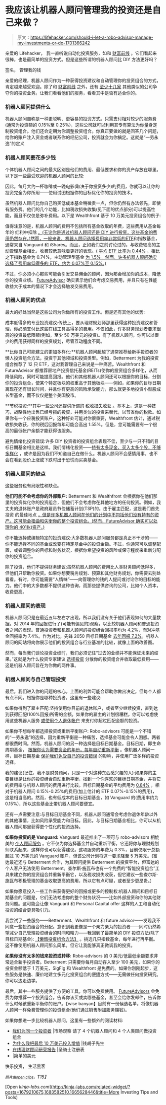 # 我应该让机器人顾问管理我的投资还是自己来做？

> 原文：<https://lifehacker.com/should-i-let-a-robo-advisor-manage-my-investments-or-do-1701366242>

亲爱的 Lifehacker，
我一直听说自动化投资服务，如和 [财富前线](http://wealthfront.com/) 。它们看起来很棒，也是最简单的投资方式。但是这些所谓的机器人顾问比 DIY 方法更好吗？



签名，
管理我的钱

亲爱的经理，机器人顾问作为一种获得投资建议和自动管理你的投资组合的方式，肯定越来越受欢迎。除了和 [财富前线](http://wealthfront.com) 之外，还有 [至少十几家](http://www.investopedia.com/terms/r/roboadvisor-roboadviser.asp) 其他类似的公司争夺你的投资业务。让我们看看他们的服务，看看其中是否有适合你的。

### 机器人顾问提供什么

机器人顾问自称是一种更聪明、更容易的投资方式。只需支付相对较少的服务费(通常为投资额的 0.15%至 0.25%)，这些公司就可以利用其专有算法为你量身定制投资组合。他们还会定期为你调整投资组合。你真正要做的就是回答几个问题，给你的账户注入资金或者联系你的经纪公司，投资就会为你搞定。这就是“一劳永逸”的定义

### 机器人顾问要花多少钱

个体机器人顾问之间的最大区别是他们的费用、最低要求和你的资产存放在哪里。以下是一些最受欢迎的机器人顾问的比较:

因此，每月大约一杯咖啡或一晚电影(取决于你投资多少)的费用，你就可以让你的投资完全为你所用——使用试图根据你的目标优化你的投资的技术。

虽然机器人顾问比你自己购买低成本基金稍微贵一点，但你仍然有办法领先，即使有服务费。他们的几个功能，比如税收损失收集(见下面的优点部分)可以提高性能，而且不仅仅是弥补费用。以下是 Wealthfront 基于 10 万美元投资组合的例子:

值得注意的是，机器人顾问的费用不包括所有基金收取的年费，这些费用从基金每年的 红利中扣除 [。(无论你是通过机器人顾问还是 DIY 进行投资，这些基金的费用仍然存在。)然而，一般来说，机器人顾问选择费用率非常低的](http://usatoday30.usatoday.com/money/perfi/columnist/krantz/2011-02-03-etf-fees_N.htm)[ETF](http://lifehacker.com/when-to-choose-etfs-instead-of-mutual-funds-for-your-in-1698023499)和指数基金，通常来自 Vanguard 和 iShares。而且，正如我们之前讨论过的，与收费较高的主动管理基金相比，收费较低意味着更好的表现。( [平均 ETF 比率为 0.44%](http://guides.wsj.com/personal-finance/investing/how-to-choose-an-exchange-traded-fund-etf/) ，相比之下指数基金为 0.74%，主动管理型基金 [为 1.5%。然而，许多机器人顾问确实选择了费用率低得多的 ETF，约为 0.07%至 0.15%。)](http://www.fool.com/school/mutualfunds/costs/ratios.htm)

不过，你必须小心那些可能会引发交易佣金的顾问，因为那会增加你的成本，降低你的投资业绩。 [FutureAdvisor](https://www.futureadvisor.com) 确实表示他们会考虑交易费用，并且只有在性能收益大于成本的情况下才会选择触发交易费用。

### 机器人顾问的优点

最大的好处当然是这些公司为你做所有的投资工作。但是还有其他的优势:

成本低得多的专业投资建议:传统上，要从理财规划师那里获得这种投资建议和管理，你必须支付比这些在线工具高得多的费用。不仅如此，许多财务规划者要求很高的投资最低限额(例如，至少 50 万美元的投资)。有了机器人顾问，你可以以很少的费用获得同样的投资规划，尽管互动程度不同。

**比你自己可能建立的更加多样化:**机器人顾问超越了通常推荐给新手投资者的懒人投资组合方法，投资于其他领域和投资类型。例如，Betterment 为我的投资组合推荐了 12 只 ETF，这对我管理自己来说是一种痛苦。Wealthfront 和 FutureAdvisor 都推荐房地产投资信托基金(REITs)使你的投资组合多样化，从而降低风险，同时可能提高回报。他们和其他机器人顾问还可以根据你的目标，分割你的投资组合，使某个特定板块的权重高于其他板块——例如，如果你的目标日期离现在还有很长时间，并且你有更高的风险承受能力，那么就更多地投资小型股成长型基金，而不仅仅是整个美国股市。

**节税投资:**其中一些公司还提供所谓的 [税收损失收获](http://www.investopedia.com/articles/taxes/08/tax-loss-harvesting.asp) 。基本上，这是一种技巧，战略性地出售已经亏损的投资，并用类似的投资来替代，以节省你的税款。如果你有一个应税投资账户，这种好处可能对你很重要，Wealthfront 估计，通过税收损失收获，你的税后回报每年可能会高出 1.55%。但是，您可能需要有一个很高的最低帐户余额才能获得该服务。

避免情绪化投资错误:许多 DIY 投资者的投资组合表现不佳，至少与一只不错的目标日期基金相比是这样。我们情绪化投资——[持有太多现金，买入太多个股，不够多样化](https://lifehacker.com/avoid-these-simple-but-common-investing-mistakes-1684826589) ，或许是因为我们不知道自己在做什么。机器人顾问不会感情用事，也不会在看到股价上涨或下跌时出于恐慌而买卖基金。

### 机器人顾问的缺点

这些服务也有局限性和缺点。

**他们可能不会考虑你的外部账户:** Betterment 和 Wealthfront 会根据你在他们那里的投资优化你的投资组合，但他们不会考虑你在其他地方的任何投资。例如，我丈夫的退休账户是政府雇员节俭储蓄计划(TSP)的。由于雇主匹配，这是我们首先投资 的最佳地点 [，但是许多机器人顾问在他们的计划中不包括他们没有持有的资产。这可能会扭曲和失衡你的整个投资组合。(然而，FutureAdvisor 确实可以处理你的 401(k)资产。)](https://lifehacker.com/double-your-investments-guaranteed-why-you-shouldnt-p-33062119)

你不能选择或编辑特定的投资建议:大多数机器人顾问服务都是真正不干涉的——你不能选择不同的基金或改变在特定基金中的投资金额。不过，你通常可以调整配置，或者调整你的目标和财务状况，根据你希望投资的风险或保守程度来重新分配你的投资组合。

除了投资，他们不提供财务建议:虽然机器人顾问的费用比人类财务顾问低得多，但他们只帮助你投资。如果你想要税务规划、预算和其他财务规划，你需要去别处看看。有时，你可能需要“人情味”——向管理你的钱的人提问或讨论你的目标的能力。他们中的大多数都不提供这种咨询，而那些提供咨询的公司，比如个人资本，收费更高。

### 机器人顾问的表现

机器人顾问只是在最近五年左右才出现，所以我们没有关于他们表现如何的大量数据。对 2014 年的回报进行了(可能有偏见的)观察，以比较机器人顾问和普通投资者之间的表现。普通投资者和机器人顾问的投资组合回报率均为 4.2%，而对冲基金回报率为 7.4%。作为对比，先锋 2050 目标日期基金 [去年回报 7.2%](https://openfolio.com/target-date/jan-2015/)。机器人顾问的网站将向你展示他们的投资组合与行业基准的比较，就像上面的改善图。

然而，每当我们谈论投资业绩时，我们必须记住“过去的业绩并不能保证未来的结果。”这就是为什么投资专家建议 [选择投资](https://lifehacker.com/how-to-pick-investments-for-your-retirement-account-1607484143) 分散你的投资组合并收取最低费用——这是机器人顾问旨在为你做的两件事。

### 机器人顾问与自己管理投资

最后，我们进入你的问题的核心。上面的利弊可能会帮助你做出决定，但每个人都有点不同。根据你是哪种投资者，这里有一些建议:

如果你得到了雇主匹配:坚持使用你目前的退休账户，或者至少继续投资，直到达到获得匹配(100%回报)所需的金额。如果你的雇主的计划很糟糕，你可以考虑使用这些机器人服务 [或使用个人退休帐户](https://lifehacker.com/use-the-ladder-method-to-make-investing-simpler-1625804066) 来支付你超过匹配金额的投资。

如果你不想每年都选择投资或重新平衡账户: Robo-advisors 可能是一个不错的“一劳永逸”的选择，因为重新平衡是一种痛苦，选择基金可能会令人困惑。两者都很费时间。然而，机器人顾问的另一种选择是目标日期基金。目标日期，即生命周期基金， [根据你认为需要资金的年份，每年自动重新平衡](https://lifehacker.com/use-lifecycle-funds-to-automatically-rebalance-your-inv-5823333) 。像机器人顾问一样，目标日期基金 [保护我们免受自己的投资错误](http://www.mymoneyblog.com/target-date-retirement-funds-beating-the-behavior-gap.html) 的影响，并使用广泛多样的投资选择。

我的建议(记住，我不是财务顾问，只是一个对这种东西感兴趣的人):如果你的主要目标是让你的投资组合自动重新平衡，找到一个你喜欢的目标日期基金，并将它的费用率与机器人顾问的费用进行比较。目标日期基金的平均费用为 [0.84%](http://www.bankrate.com/finance/investing/evaluate-target-date-funds.aspx) ，相对于机器人顾问 0.15%-0.25%的费用(加上估计的 ETF 0.07%-0.15%的费用)，这是相当高的。然而，也有低成本的目标日期基金，如 Vanguard 的(费用率约为 0.15%)，所以这些基金比带机器人顾问要便宜。

还有一点需要注意:与目标日期基金不同，机器人顾问通常会考虑你退休年龄以外的其他事情，比如风险承受能力和目标。因此，与目标日期基金相比，你可以从机器人顾问那里获得更个性化的投资选择。

**如果你投资的是 Vanguard:** Vanguard 最近推出了一项可与 robo-advisors 相媲美的 [个人顾问服务](https://investor.vanguard.com/advice/personal-advisor) 。它不仅为你选择基金并自动重新平衡，它还将你与理财规划师联系起来，这样你也可以获得建议。这项服务的年费为 0.3%，目前仅限于总额超过 10 万美元的 Vanguard 账户，但该公司计划将这一要求降至 5 万美元。(富达最近还与 Betterment 合作，为其顾问提供 Betterment 的投资平台，但富达的个人客户无法使用 Betterment。查尔斯·施瓦布也有一个免费的“智能投资组合”工具来建立你的投资组合并重新平衡它，以及税收损失收获，但它建议一些查尔斯·施瓦布积极管理的基金收取更高的费用，所以它有点可疑，或者至少更昂贵。)

如果你愿意投入一些工作来获得更好的回报或更多的控制权:机器人顾问和目标日期基金的问题是，它们无法考虑你的整个财务状况——比如外部投资和你的其他财务问题。这可能会让像 Vanguard 和 Personal Capital offer 这样的人工和自动化投资的结合更具吸引力。

我尝试了一些服务——Betterment、Wealthfront 和 future advisor——发现我不同意一些投资组合的分配。意识到我更像是一个亲力亲为的投资者——同时仍然希望减少自己管理投资组合的时间和精力——我回到了最简单的 DIY 投资方法(除了目标日期基金): [【懒惰投资组合方法】](https://lifehacker.com/how-to-build-an-easy-beginner-set-and-forget-investm-1686878594) 。挑选几只指数基金，每年进行再平衡。这不像使用机器人顾问那么简单，但它让我能够真正微调我的投资。

**如果你没有太多的钱来投资或转移:** Robo-advisors 的 0 美元/低最低余额要求非常适合新手投资者。Betterment 只需要你每月自动存入至少 100 美元，如果你的投资金额低于 1 万美元，SigFig 和 Wealthfront 是免费的。如果你刚刚起步，这些服务是快速、廉价地建立多元化投资组合的便捷方式——无需做任何投资研究。你可以边走边学。

最后，其中一些服务提供了方便的工具，你可以免费使用。 [FutureAdvisors](https://www.futureadvisor.com/) 会免费为你推荐一个投资组合，告诉你该买或卖哪些基金，甚至会给你发邮件，告诉你什么时候该重新平衡你的账户。【wise banyan】目前有一份候选名单，将像机器人顾问一样免费管理你的投资组合(他们通过销售附加服务赚钱)。

如果你想进一步比较机器人顾问，这里有一些额外的阅读材料:

*   [我们为同一个投资者](http://www.marketwatch.com/story/we-asked-4-robo-advisers-4-human-advisers-for-portfolios-for-the-same-investor-2015-04-21) |市场观察
    请了 4 个机器人顾问和 4 个人类顾问做投资组合
*   [为什么我把最后 10 万美元投入增值](http://www.mrmoneymustache.com/2014/11/04/why-i-put-my-last-100000-into-betterment/) |钱胡子先生
*   [在线理财顾问研究报告](http://www.paladinregistry.com/advisors/online-financial-advisor-list) |圣骑士注册表
*   |简单的美元

快乐投资，
生活黑客

*<small>照片由</small>*[*<small>open clips</small>*](http://pixabay.com/en/android-robotics-machine-robot-150996/)*<small>。</small>T15】*

[Open *kinja-labs.com*](http://kinja-labs.com/related-widget/?posts=1679210675,1683582510,1665628446&title=More Investing Tips and Tools)